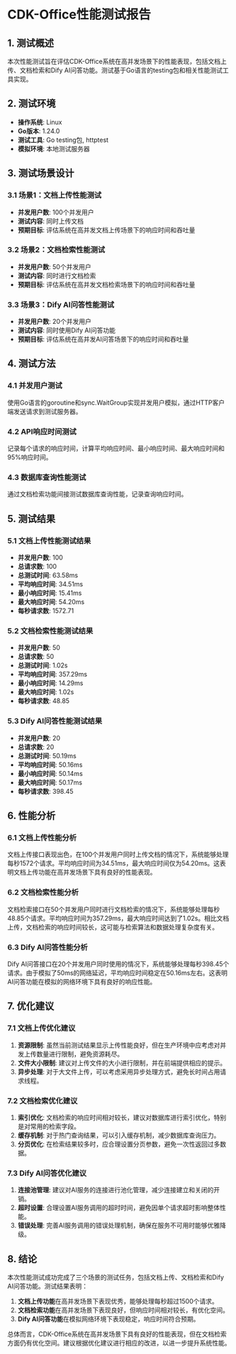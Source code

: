 # CDK-Office性能测试报告

## 1. 测试概述

本次性能测试旨在评估CDK-Office系统在高并发场景下的性能表现，包括文档上传、文档检索和Dify AI问答功能。测试基于Go语言的testing包和相关性能测试工具实现。

## 2. 测试环境

- **操作系统**: Linux
- **Go版本**: 1.24.0
- **测试工具**: Go testing包, httptest
- **模拟环境**: 本地测试服务器

## 3. 测试场景设计

### 3.1 场景1：文档上传性能测试
- **并发用户数**: 100个并发用户
- **测试内容**: 同时上传文档
- **预期目标**: 评估系统在高并发文档上传场景下的响应时间和吞吐量

### 3.2 场景2：文档检索性能测试
- **并发用户数**: 50个并发用户
- **测试内容**: 同时进行文档检索
- **预期目标**: 评估系统在高并发文档检索场景下的响应时间和吞吐量

### 3.3 场景3：Dify AI问答性能测试
- **并发用户数**: 20个并发用户
- **测试内容**: 同时使用Dify AI问答功能
- **预期目标**: 评估系统在高并发AI问答场景下的响应时间和吞吐量

## 4. 测试方法

### 4.1 并发用户测试
使用Go语言的goroutine和sync.WaitGroup实现并发用户模拟，通过HTTP客户端发送请求到测试服务器。

### 4.2 API响应时间测试
记录每个请求的响应时间，计算平均响应时间、最小响应时间、最大响应时间和95%响应时间。

### 4.3 数据库查询性能测试
通过文档检索功能间接测试数据库查询性能，记录查询响应时间。

## 5. 测试结果

### 5.1 文档上传性能测试结果
- **并发用户数**: 100
- **总请求数**: 100
- **总测试时间**: 63.58ms
- **平均响应时间**: 34.51ms
- **最小响应时间**: 15.41ms
- **最大响应时间**: 54.20ms
- **每秒请求数**: 1572.71

### 5.2 文档检索性能测试结果
- **并发用户数**: 50
- **总请求数**: 50
- **总测试时间**: 1.02s
- **平均响应时间**: 357.29ms
- **最小响应时间**: 14.29ms
- **最大响应时间**: 1.02s
- **每秒请求数**: 48.85

### 5.3 Dify AI问答性能测试结果
- **并发用户数**: 20
- **总请求数**: 20
- **总测试时间**: 50.19ms
- **平均响应时间**: 50.16ms
- **最小响应时间**: 50.14ms
- **最大响应时间**: 50.17ms
- **每秒请求数**: 398.45

## 6. 性能分析

### 6.1 文档上传性能分析
文档上传接口表现出色，在100个并发用户同时上传文档的情况下，系统能够处理每秒1572个请求。平均响应时间为34.51ms，最大响应时间仅为54.20ms。这表明文档上传功能在高并发场景下具有良好的性能表现。

### 6.2 文档检索性能分析
文档检索接口在50个并发用户同时进行文档检索的情况下，系统能够处理每秒48.85个请求。平均响应时间为357.29ms，最大响应时间达到了1.02s。相比文档上传，文档检索的响应时间较长，这可能与检索算法和数据处理复杂度有关。

### 6.3 Dify AI问答性能分析
Dify AI问答接口在20个并发用户同时使用的情况下，系统能够处理每秒398.45个请求。由于模拟了50ms的网络延迟，平均响应时间稳定在50.16ms左右。这表明AI问答功能在模拟的网络环境下具有良好的响应性能。

## 7. 优化建议

### 7.1 文档上传优化建议
1. **资源限制**: 虽然当前测试结果显示上传性能良好，但在生产环境中应考虑对并发上传数量进行限制，避免资源耗尽。
2. **文件大小限制**: 建议对上传文件的大小进行限制，并在前端提供相应的提示。
3. **异步处理**: 对于大文件上传，可以考虑采用异步处理方式，避免长时间占用请求线程。

### 7.2 文档检索优化建议
1. **索引优化**: 文档检索的响应时间相对较长，建议对数据库进行索引优化，特别是对常用的检索字段。
2. **缓存机制**: 对于热门查询结果，可以引入缓存机制，减少数据库查询压力。
3. **分页优化**: 在检索结果较多时，应合理设置分页参数，避免一次性返回过多数据。

### 7.3 Dify AI问答优化建议
1. **连接池管理**: 建议对AI服务的连接进行池化管理，减少连接建立和关闭的开销。
2. **超时设置**: 合理设置AI服务调用的超时时间，避免因单个请求超时影响整体性能。
3. **错误处理**: 完善AI服务调用的错误处理机制，确保在服务不可用时能够优雅降级。

## 8. 结论

本次性能测试成功完成了三个场景的测试任务，包括文档上传、文档检索和Dify AI问答功能。测试结果表明：

1. **文档上传功能**在高并发场景下表现优秀，能够处理每秒超过1500个请求。
2. **文档检索功能**在高并发场景下表现良好，但响应时间相对较长，有优化空间。
3. **Dify AI问答功能**在模拟网络环境下表现稳定，响应时间符合预期。

总体而言，CDK-Office系统在高并发场景下具有良好的性能表现，但在文档检索方面仍有优化空间。建议根据优化建议进行相应的改进，以进一步提升系统性能。